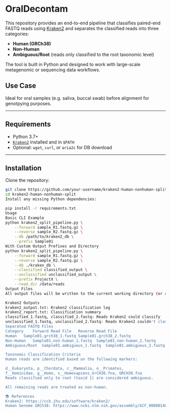 # OralDecontam

This repository provides an end-to-end pipeline that classifies paired-end FASTQ reads using [Kraken2](https://ccb.jhu.edu/software/kraken2/) and separates the classified reads into three categories:
- **Human (GRCh38)**
- **Non-Human**
- **Ambiguous/Root** (reads only classified to the root taxonomic level)

The tool is built in Python and designed to work with large-scale metagenomic or sequencing data workflows.

## Use Case

Ideal for oral samples (e.g. saliva, buccal swab) before alignment for genotpying purposes.

---

## Requirements

- Python 3.7+
- [`Kraken2`](https://github.com/DerrickWood/kraken2) installed and in `$PATH`
- Optional: `wget`, `curl`, or `aria2c` for DB download

---

## Installation

Clone the repository:

```bash
git clone https://github.com/your-username/kraken2-human-nonhuman-split.git
cd kraken2-human-nonhuman-split
Install any missing Python dependencies:

pip install -r requirements.txt
Usage
Basic CLI Example
python kraken2_split_pipeline.py \
    --forward sample_R1.fastq.gz \
    --reverse sample_R2.fastq.gz \
    --db /path/to/kraken2_db \
    --prefix Sample01
With Custom Output Prefixes and Directory
python kraken2_split_pipeline.py \
    --forward sample_R1.fastq.gz \
    --reverse sample_R2.fastq.gz \
    --db ./kraken_db \
    --classified classified_output \
    --unclassified unclassified_output \
    --prefix ProjectX \
    --read_dir /data/reads
Output Files
All output files will be written to the current working directory (or an optional output directory, if added):

Kraken2 Outputs
kraken2_output.txt: Kraken2 classification log
kraken2_report.txt: Classification summary
classified_1.fastq, classified_2.fastq: Reads Kraken2 could classify
unclassified_1.fastq, unclassified_2.fastq: Reads Kraken2 couldn't classify
Separated FASTQ Files
Category	Forward Read File	Reverse Read File
Human	Sample01.grch38_1.fastq	Sample01.grch38_2.fastq
Non-Human	Sample01.non-human_1.fastq	Sample01.non-human_2.fastq
Ambiguous/Root	Sample01.ambiguous_1.fastq	Sample01.ambiguous_2.fastq

Taxonomic Classification Criteria
Human reads are identified based on the following markers:

d__Eukaryota, p__Chordata, c__Mammalia, o__Primates,
f__Hominidae, g__Homo, s__Homosapiens_GrCH38.fna, GRCH38.fna
Reads classified only to root (taxid 1) are considered ambiguous.

All remaining reads are treated as non-human.

📚 References
Kraken2: https://ccb.jhu.edu/software/kraken2/
Human Genome GRCh38: https://www.ncbi.nlm.nih.gov/assembly/GCF_000001405.26/
